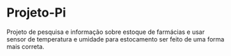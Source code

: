 # Projeto-Pi
Projeto de pesquisa e informação sobre estoque de farmácias e usar sensor de temperatura e umidade para estocamento ser feito de uma forma mais correta.
